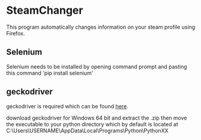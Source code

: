 # SteamChanger

This program automatically changes information on your steam profile using Firefox.

## Selenium
Selenium needs to be installed by opening command prompt and pasting this command 'pip install selenium'

## geckodriver
geckodriver is required which can be found [here](https://github.com/mozilla/geckodriver/releases).

download geckodriver for Windows 64 bit and extract the .zip then move the executable to your python directory which by default is located at C:\Users\USERNAME\AppData\Local\Programs\Python\PythonXX
